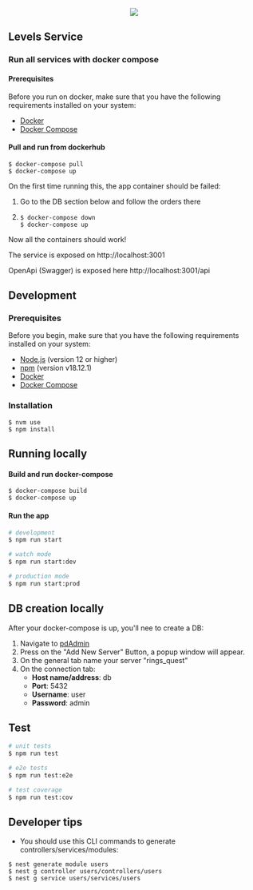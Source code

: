 <p align="center">
  <a href="http://nestjs.com/" target="blank"><img src="https://t3.ftcdn.net/jpg/02/05/78/12/360_F_205781253_acxA4jXNLyZN3XLFb7h3ySrXAlksPvXq.jpg" /></a>
</p>

## Levels Service

### Run all services with docker compose

#### Prerequisites

Before you run on docker, make sure that you have the following requirements installed on your system:

- [Docker](https://docs.docker.com/get-docker/)
- [Docker Compose](https://docs.docker.com/compose/install/)

#### Pull and run from dockerhub

```shell
$ docker-compose pull
$ docker-compose up
```

On the first time running this, the app container should be failed:

1.  Go to the DB section below and follow the orders there
2.  ```shell
    $ docker-compose down
    $ docker-compose up
    ```

Now all the containers should work!

The service is exposed on http://localhost:3001

OpenApi (Swagger) is exposed here http://localhost:3001/api

## Development

### Prerequisites

Before you begin, make sure that you have the following requirements installed on your system:

- [Node.js](https://nodejs.org/) (version 12 or higher)
- [npm](https://www.npmjs.com/) (version v18.12.1)
- [Docker](https://docs.docker.com/get-docker/)
- [Docker Compose](https://docs.docker.com/compose/install/)

### Installation

```shell
$ nvm use
$ npm install
```

## Running locally

#### Build and run docker-compose

```shell
$ docker-compose build
$ docker-compose up
```

#### Run the app

```bash
# development
$ npm run start
```

```bash
# watch mode
$ npm run start:dev
```

```bash
# production mode
$ npm run start:prod
```

## DB creation locally

After your docker-compose is up, you'll nee to create a DB:

1. Navigate to [pdAdmin](http://localhost:5050/browser/)
2. Press on the "Add New Server" Button, a popup window will appear.
3. On the general tab name your server "rings_quest"
4. On the connection tab:
   - **Host name/address**: db
   - **Port**: 5432
   - **Username**: user
   - **Password**: admin

## Test

```bash
# unit tests
$ npm run test

# e2e tests
$ npm run test:e2e

# test coverage
$ npm run test:cov
```

## Developer tips

- You should use this CLI commands to generate controllers/services/modules:

```shell
$ nest generate module users
$ nest g controller users/controllers/users
$ nest g service users/services/users
```
